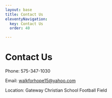 ```yaml
---
layout: base
title: Contact Us
eleventyNavigation:
  key: Contact Us
  order: 40

---
```


# Contact Us

Phone: 575-347-1030

Email: walkforhope15@yahoo.com

Location: Gateway Christian School Football Field
